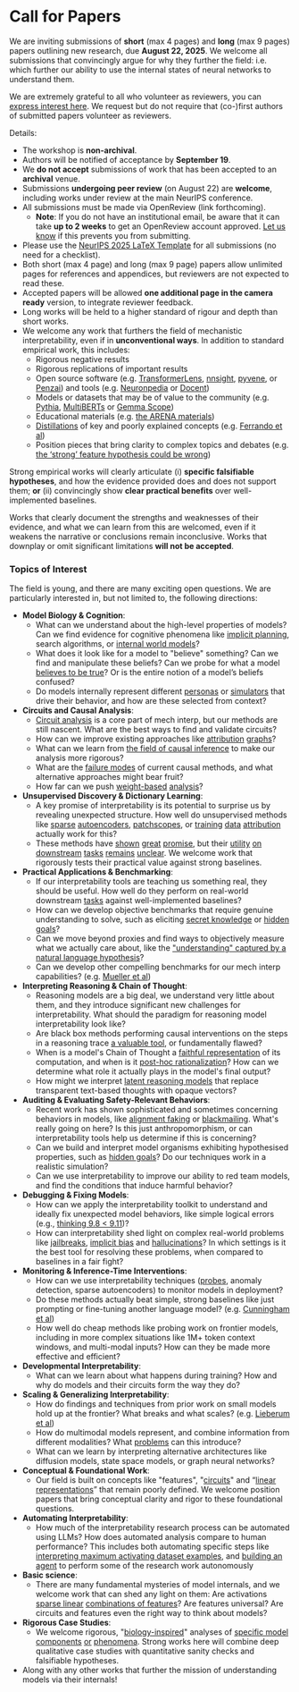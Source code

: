 # Call for Papers
We are inviting submissions of **short** (max 4 pages) and **long** (max 9 pages) papers outlining new research, due **August 22, 2025**. We welcome all submissions that convincingly argue for why they further the field: i.e. which further our ability to use the internal states of neural networks to understand them. 

We are extremely grateful to all who volunteer as reviewers, you can [express interest here](https://www.google.com/url?q=https://docs.google.com/forms/d/e/1FAIpQLSdiw1SJllzoTz_nqzDTzTOGb9DV3W_truQyh-WvYj_QGIi7Mg/viewform?usp%3Ddialog&sa=D&source=editors&ust=1752401279146126&usg=AOvVaw0mXl59IDjw6IQ-nRHX02Kq). We request but do not require that (co-)first authors of submitted papers volunteer as reviewers. 

Details: 
* The workshop is **non-archival**.
* Authors will be notified of acceptance by **September 19**.
* We **do not accept** submissions of work that has been accepted to an **archival** venue.
* Submissions **undergoing peer review** (on August 22) are **welcome**, including works under review at the main NeurIPS conference.
* All submissions must be made via OpenReview (link forthcoming).
  * **Note**: If you do not have an institutional email, be aware that it can take **up to 2 weeks** to get an OpenReview account approved. [Let us know](mailto:neurips2025@mechinterpworkshop.com) if this prevents you from submitting.
* Please use the [NeurIPS 2025 LaTeX Template](https://www.google.com/url?q=https://media.neurips.cc/Conferences/NeurIPS2025/Styles.zip&sa=D&source=editors&ust=1752401279147733&usg=AOvVaw3uMDm3WaLrU5iwSI3vnzM-) for all submissions (no need for a checklist).
* Both short (max 4 page) and long (max 9 page) papers allow unlimited pages for references and appendices, but reviewers are not expected to read these.
* Accepted papers will be allowed **one additional page in the camera ready** version, to integrate reviewer feedback.
* Long works will be held to a higher standard of rigour and depth than short works.
* We welcome any work that furthers the field of mechanistic interpretability, even if in **unconventional ways**. In addition to standard empirical work, this includes:
  * Rigorous negative results
  * Rigorous replications of important results
  * Open source software (e.g. [TransformerLens](https://www.google.com/url?q=https://github.com/neelnanda-io/TransformerLens&sa=D&source=editors&ust=1752401279148953&usg=AOvVaw1MX_g2ofKIBJt_Oe0xY9HJ), [nnsight](https://www.google.com/url?q=https://github.com/ndif-team/nnsight&sa=D&source=editors&ust=1752401279149165&usg=AOvVaw1gX27iVPP177Nbc9ZFvh-r), [pyvene](https://www.google.com/url?q=https://github.com/stanfordnlp/pyvene/tree/main/pyvene/models/mlp&sa=D&source=editors&ust=1752401279149353&usg=AOvVaw37RAl0bpqh6echIKziUgLn), or [Penzai](https://www.google.com/url?q=https://github.com/google-deepmind/penzai&sa=D&source=editors&ust=1752401279149556&usg=AOvVaw0ETuuul2YBtfoMc9zG5HXl)) and tools (e.g. [Neuronpedia](https://www.google.com/url?q=http://neuronpedia.org&sa=D&source=editors&ust=1752401279149719&usg=AOvVaw1Jt7y-N6d_s2qAp-PGZgFR) or [Docent](https://www.google.com/url?q=https://transluce.org/introducing-docent&sa=D&source=editors&ust=1752401279149918&usg=AOvVaw0ihgmmFw0tJc9aBwOKjQT6))
  * Models or datasets that may be of value to the community (e.g. [Pythia](https://www.google.com/url?q=https://arxiv.org/abs/2304.01373&sa=D&source=editors&ust=1752401279150298&usg=AOvVaw1OhS4ujvSdp4o4XcONpgUg), [MultiBERTs](https://www.google.com/url?q=https://arxiv.org/abs/2106.16163&sa=D&source=editors&ust=1752401279150459&usg=AOvVaw0WhfRn_A-QyFpAW0WDWzcl) or [Gemma Scope](https://www.google.com/url?q=https://arxiv.org/abs/2408.05147&sa=D&source=editors&ust=1752401279150602&usg=AOvVaw2h8ra7Oz-oWPcV75SY8ARF))
  * Educational materials (e.g. [the ARENA materials](https://www.google.com/url?q=https://arena3-chapter1-transformer-interp.streamlit.app/&sa=D&source=editors&ust=1752401279150924&usg=AOvVaw2hQ7Kw6PSoRaSR1r7xosxj))
  * [Distillations](https://www.google.com/url?q=https://distill.pub/2017/research-debt/&sa=D&source=editors&ust=1752401279151133&usg=AOvVaw3fA8KpfmGp40Rof48cvToV) of key and poorly explained concepts (e.g. [Ferrando et al](https://www.google.com/url?q=https://arxiv.org/abs/2405.00208&sa=D&source=editors&ust=1752401279151355&usg=AOvVaw2C1VlMW5eTeNTfAXhdNKB7))
  * Position pieces that bring clarity to complex topics and debates (e.g. [the ‘strong’ feature hypothesis could be wrong](https://www.google.com/url?q=https://www.alignmentforum.org/posts/tojtPCCRpKLSHBdpn/the-strong-feature-hypothesis-could-be-wrong&sa=D&source=editors&ust=1752401279151797&usg=AOvVaw0t6F3gAfeuAO9mk-UkRoT7))

Strong empirical works will clearly articulate (i) **specific falsifiable hypotheses**, and how the evidence provided does and does not support them; **or** (ii) convincingly show **clear practical benefits** over well-implemented baselines. 

Works that clearly document the strengths and weaknesses of their evidence, and what we can learn from this are welcomed, even if it weakens the narrative or conclusions remain inconclusive. Works that downplay or omit significant limitations **will not be accepted**. 
### Topics of Interest
The field is young, and there are many exciting open questions. We are particularly interested in, but not limited to, the following directions: 
* **Model Biology & Cognition**:
  * What can we understand about the high-level properties of models? Can we find evidence for cognitive phenomena like [implicit planning](https://www.google.com/url?q=https://transformer-circuits.pub/2025/attribution-graphs/biology.html%23dives-poems&sa=D&source=editors&ust=1752401279153213&usg=AOvVaw36t65_6uZ0hnuEIA3EMzNc), search algorithms, or [internal world models](https://www.google.com/url?q=https://arxiv.org/abs/2210.13382&sa=D&source=editors&ust=1752401279153450&usg=AOvVaw3x9XXxsTi1r0yvZD5v1HJu)?
  * What does it look like for a model to "believe" something? Can we find and manipulate these beliefs? Can we probe for what a model [believes to be true](https://www.google.com/url?q=https://arxiv.org/abs/2310.06824&sa=D&source=editors&ust=1752401279153898&usg=AOvVaw1tSD5WAXWxfc5cN1KV-PYS)? Or is the entire notion of a model’s beliefs confused?
  * Do models internally represent different [personas](https://www.google.com/url?q=https://arxiv.org/abs/2406.12094&sa=D&source=editors&ust=1752401279154201&usg=AOvVaw3kE7VRroJ5Ifk-WKja1NGt) or [simulators](https://www.google.com/url?q=https://www.nature.com/articles/s41586-023-06647-8&sa=D&source=editors&ust=1752401279154381&usg=AOvVaw3HzPAicrZ5NOR8hd5n4-kl) that drive their behavior, and how are these selected from context?
* **Circuits and Causal Analysis**:
  * [Circuit analysis](https://www.google.com/url?q=https://distill.pub/2020/circuits/zoom-in/&sa=D&source=editors&ust=1752401279154708&usg=AOvVaw3ReCfiXENvGe-bC9YLkbjd) is a core part of mech interp, but our methods are still nascent. What are the best ways to find and validate circuits?
  * How can we improve existing approaches like [attribution](https://www.google.com/url?q=https://arxiv.org/abs/2406.11944&sa=D&source=editors&ust=1752401279155009&usg=AOvVaw0zbeIjrX5-ZWDA9jPeLNy1) [graphs](https://www.google.com/url?q=https://transformer-circuits.pub/2025/attribution-graphs/methods.html&sa=D&source=editors&ust=1752401279155182&usg=AOvVaw0wZSdW74Yh-eVJq5zP4jHc)?
  * What can we learn from [the field of causal inference](https://www.google.com/url?q=https://arxiv.org/abs/2407.04690&sa=D&source=editors&ust=1752401279155432&usg=AOvVaw3eEZ6ANuBUsn_e9ykJUwff) to make our analysis more rigorous?
  * What are the [failure modes](https://www.google.com/url?q=https://arxiv.org/abs/2307.15771&sa=D&source=editors&ust=1752401279155654&usg=AOvVaw3V2JKIkIzxyw2-mHYvKs1x) of current causal methods, and what alternative approaches might bear fruit?
  * How far can we push [weight-based](https://www.google.com/url?q=https://arxiv.org/abs/2301.05217&sa=D&source=editors&ust=1752401279155986&usg=AOvVaw02FYrnJ3eKGYu8IY4J9NDM) [analysis](https://www.google.com/url?q=https://arxiv.org/abs/2410.08417&sa=D&source=editors&ust=1752401279156177&usg=AOvVaw22pvhh3Prw9k2sOAWTP6Ap)?
* **Unsupervised Discovery & Dictionary Learning**:
  * A key promise of interpretability is its potential to surprise us by revealing unexpected structure. How well do unsupervised methods like [sparse](https://www.google.com/url?q=https://arxiv.org/abs/2103.15949&sa=D&source=editors&ust=1752401279156656&usg=AOvVaw1rMg33IFtHUHTHZMprtMlO) [autoencoders](https://www.google.com/url?q=https://transformer-circuits.pub/2023/monosemantic-features&sa=D&source=editors&ust=1752401279156830&usg=AOvVaw21ULx4OBUx57BCK5RTT2fu), [patch](https://www.google.com/url?q=https://arxiv.org/abs/2401.06102&sa=D&source=editors&ust=1752401279156970&usg=AOvVaw3XGtduGf_WViPQ6SFurj5U)[scopes](https://www.google.com/url?q=https://arxiv.org/abs/2403.10949v2&sa=D&source=editors&ust=1752401279157097&usg=AOvVaw07NK3hyNYG8mH7ilDiVHJ2), or [training](https://www.google.com/url?q=https://proceedings.mlr.press/v70/koh17a?ref%3Dhttps://githubhelp.com&sa=D&source=editors&ust=1752401279157300&usg=AOvVaw198oCMf4KZvW6wodCAFdbp) [data](https://www.google.com/url?q=https://arxiv.org/abs/2308.03296&sa=D&source=editors&ust=1752401279157480&usg=AOvVaw1f2xcdYST2miW-EAIAjXLt) [attribution](https://www.google.com/url?q=https://arxiv.org/abs/2205.11482&sa=D&source=editors&ust=1752401279157626&usg=AOvVaw0Xm7fv1HB_PAPEx5zmSwAg) actually work for this?
  * These methods have [shown](https://www.google.com/url?q=https://transformer-circuits.pub/2024/scaling-monosemanticity/index.html&sa=D&source=editors&ust=1752401279157869&usg=AOvVaw0mqzZnMf_G-WPb8L5tiKl8) [great](https://www.google.com/url?q=https://transformer-circuits.pub/2025/attribution-graphs/biology.html&sa=D&source=editors&ust=1752401279158049&usg=AOvVaw1W1kOMKkFNLuybXD5RC756) [promise](https://www.google.com/url?q=https://arxiv.org/abs/2503.10965&sa=D&source=editors&ust=1752401279158194&usg=AOvVaw1ntXlqHV-ZAPLDuLLtzQCR), but their [utility](https://www.google.com/url?q=https://arxiv.org/abs/2502.16681&sa=D&source=editors&ust=1752401279158350&usg=AOvVaw0JltNCVnlX5K6cjEppb9ms) [on](https://www.google.com/url?q=https://www.tilderesearch.com/blog/sieve&sa=D&source=editors&ust=1752401279158508&usg=AOvVaw0Cf_SFCvAmraUEPVxfr3_A) [downstream](https://www.google.com/url?q=https://arxiv.org/abs/2501.17148&sa=D&source=editors&ust=1752401279158685&usg=AOvVaw3Roke8xc41PsstlnlWiKkq) [tasks](https://www.google.com/url?q=https://transformer-circuits.pub/2024/features-as-classifiers/index.html&sa=D&source=editors&ust=1752401279158859&usg=AOvVaw0w_Xs7AuvKT6w0kbYvEXbd) [remains](https://www.google.com/url?q=https://arxiv.org/abs/2502.04382&sa=D&source=editors&ust=1752401279158996&usg=AOvVaw2P0OsIdEWKUZ_P1rjdjjkQ) [unclear](https://www.google.com/url?q=https://www.alignmentforum.org/posts/4uXCAJNuPKtKBsi28/negative-results-for-saes-on-downstream-tasks&sa=D&source=editors&ust=1752401279159168&usg=AOvVaw0R3QReJI8M-Mx-jolkTz-n). We welcome work that rigorously tests their practical value against strong baselines.
* **Practical Applications & Benchmarking**:
  * If our interpretability tools are teaching us something real, they should be useful. How well do they perform on real-world downstream [tasks](https://www.google.com/url?q=https://www.lesswrong.com/posts/wGRnzCFcowRCrpX4Y/downstream-applications-as-validation-of-interpretability&sa=D&source=editors&ust=1752401279159676&usg=AOvVaw0IaFxNvmoKjJrdHeHCCdLd) against well-implemented baselines?
  * How can we develop objective benchmarks that require genuine understanding to solve, such as eliciting [secret knowledge](https://www.google.com/url?q=https://arxiv.org/abs/2505.14352&sa=D&source=editors&ust=1752401279160083&usg=AOvVaw2SENh5iHGn2kWdXdmTZjBt) or [hidden goals](https://www.google.com/url?q=https://arxiv.org/abs/2503.10965&sa=D&source=editors&ust=1752401279160325&usg=AOvVaw0GtgAACKeKvZaRCNLhvuK0)?
  * Can we move beyond proxies and find ways to objectively measure what we actually care about, like the ["understanding" captured by a natural language hypothesis](https://www.google.com/url?q=https://arxiv.org/abs/2502.04382&sa=D&source=editors&ust=1752401279160792&usg=AOvVaw0IuSfydgf4WuIDgZMsj5T2)?
  * Can we develop other compelling benchmarks for our mech interp capabilities? (e.g. [Mueller et al](https://www.google.com/url?q=https://arxiv.org/abs/2504.13151&sa=D&source=editors&ust=1752401279161213&usg=AOvVaw1ZSQqZ6U81wp3JBI0s-4ML))
* **Interpreting Reasoning & Chain of Thought**:
  * Reasoning models are a big deal, we understand very little about them, and they introduce significant new challenges for interpretability. What should the paradigm for reasoning model interpretability look like?
  * Are black box methods performing causal interventions on the steps in a reasoning trace [a valuable tool](https://www.google.com/url?q=https://arxiv.org/abs/2506.19143&sa=D&source=editors&ust=1752401279161951&usg=AOvVaw02Sj34dERkwHmFUlTa0Tu8), or fundamentally flawed?
  * When is a model's Chain of Thought a [faithful representation](https://www.google.com/url?q=https://arxiv.org/abs/2305.04388&sa=D&source=editors&ust=1752401279162261&usg=AOvVaw2KNabJ0dkVbpkrbYNbF7FN) of its computation, and when is it [post-hoc rationalization](https://www.google.com/url?q=https://arxiv.org/abs/2503.08679&sa=D&source=editors&ust=1752401279162483&usg=AOvVaw03pbmLMyvhd7jn05bx-Hhc)? How can we determine what role it actually plays in the model's final output?
  * How might we interpret [latent reasoning models](https://www.google.com/url?q=https://arxiv.org/abs/2412.06769&sa=D&source=editors&ust=1752401279162825&usg=AOvVaw2k3Ro2Sh16-IY0Uhery29Z) that replace transparent text-based thoughts with opaque vectors?
* **Auditing & Evaluating Safety-Relevant Behaviors**:
  * Recent work has shown sophisticated and sometimes concerning behaviors in models, like [alignment faking](https://www.google.com/url?q=https://arxiv.org/abs/2412.14093&sa=D&source=editors&ust=1752401279163441&usg=AOvVaw1kq-MohK-cq5Ldq1SNpJ9g) or [blackmailing](https://www.google.com/url?q=https://www.anthropic.com/research/agentic-misalignment&sa=D&source=editors&ust=1752401279163630&usg=AOvVaw1u-_D9yF2AcEN9Fjp0oweu). What's really going on here? Is this just anthropomorphism, or can interpretability tools help us determine if this is concerning?
  * Can we build and interpret model organisms exhibiting hypothesised properties, such as [hidden goals](https://www.google.com/url?q=https://arxiv.org/abs/2503.10965&sa=D&source=editors&ust=1752401279164056&usg=AOvVaw0LONKX_VSEL3ZqXIOeqW1h)? Do our techniques work in a realistic simulation?
  * Can we use interpretability to improve our ability to red team models, and find the conditions that induce harmful behavior?
* **Debugging & Fixing Models**:
  * How can we apply the interpretability toolkit to understand and ideally fix unexpected model behaviors, like simple logical errors (e.g., [thinking 9.8 < 9.11](https://www.google.com/url?q=https://transluce.org/observability-interface&sa=D&source=editors&ust=1752401279164697&usg=AOvVaw0-O7_IPO-qd_pKuHOYgDuV))?
  * How can interpretability shed light on complex real-world problems like [jailbreaks](https://www.google.com/url?q=https://transformer-circuits.pub/2025/attribution-graphs/biology.html%23dives-jailbreak&sa=D&source=editors&ust=1752401279164997&usg=AOvVaw18nGbLzc25a_vnAbOHidx4), [implicit bias](https://www.google.com/url?q=https://arxiv.org/abs/2506.10922&sa=D&source=editors&ust=1752401279165174&usg=AOvVaw0hvo2SpJxsaqXQpOHbtuqg) and [hallucinations](https://www.google.com/url?q=https://arxiv.org/abs/2411.14257&sa=D&source=editors&ust=1752401279165322&usg=AOvVaw3FKoJChfYHKf0DWj-S0bwn)? In which settings is it the best tool for resolving these problems, when compared to baselines in a fair fight?
* **Monitoring & Inference-Time Interventions**:
  * How can we use interpretability techniques ([probes](https://www.google.com/url?q=https://arxiv.org/abs/2102.12452&sa=D&source=editors&ust=1752401279165748&usg=AOvVaw0eshrfqffjIwY8XStD9GZp), anomaly detection, sparse autoencoders) to monitor models in deployment?
  * Do these methods actually beat simple, strong baselines like just prompting or fine-tuning another language model? (e.g. [Cunningham et al](https://www.google.com/url?q=https://alignment.anthropic.com/2025/cheap-monitors/&sa=D&source=editors&ust=1752401279166091&usg=AOvVaw3jct0sK4NlEScXWeBWjsJU))
  * How well do cheap methods like probing work on frontier models, including in more complex situations like 1M+ token context windows, and multi-modal inputs? How can they be made more effective and efficient?
* **Developmental Interpretability**:
  * What can we learn about what happens during training? How and why do models and their circuits form the way they do?
* **Scaling & Generalizing Interpretability**:
  * How do findings and techniques from prior work on small models hold up at the frontier? What breaks and what scales? (e.g. [Lieberum et al](https://www.google.com/url?q=https://arxiv.org/abs/2307.09458&sa=D&source=editors&ust=1752401279166913&usg=AOvVaw1emj6cZwv0djmzhLFi04Kz))
  * How do multimodal models represent, and combine information from different modalities? What [problems](https://www.google.com/url?q=https://openreview.net/pdf?id%3DVUhRdZp8ke&sa=D&source=editors&ust=1752401279167295&usg=AOvVaw2qbDFllIwohceD9SP551xT) can this introduce?
  * What can we learn by interpreting alternative architectures like diffusion models, state space models, or graph neural networks?
* **Conceptual & Foundational Work**:
  * Our field is built on concepts like "features", "[circuits](https://www.google.com/url?q=https://distill.pub/2020/circuits/zoom-in/&sa=D&source=editors&ust=1752401279167890&usg=AOvVaw1vT33_dy3Rwm7aZTr985rp)" and “[linear representations](https://www.google.com/url?q=https://transformer-circuits.pub/2024/july-update/index.html%23linear-representations&sa=D&source=editors&ust=1752401279168128&usg=AOvVaw2bOuZ0bH3Wj6A_PfH0-4nV)” that remain poorly defined. We welcome position papers that bring conceptual clarity and rigor to these foundational questions.
* **Automating Interpretability**:
  * How much of the interpretability research process can be automated using LLMs? How does automated analysis compare to human performance? This includes both automating specific steps like [interpreting maximum activating dataset examples](https://www.google.com/url?q=https://openaipublic.blob.core.windows.net/neuron-explainer/paper/index.html&sa=D&source=editors&ust=1752401279168785&usg=AOvVaw3PBjXuWh5JNr1wahuaKfsh), and [building an agent](https://www.google.com/url?q=https://arxiv.org/abs/2404.14394&sa=D&source=editors&ust=1752401279168945&usg=AOvVaw2lccl08EobV3Zk6vHz-Qif) to perform some of the research work autonomously
* **Basic science**:
  * There are many fundamental mysteries of model internals, and we welcome work that can shed any light on them: Are activations [sparse linear](https://www.google.com/url?q=https://arxiv.org/abs/1601.03764&sa=D&source=editors&ust=1752401279169415&usg=AOvVaw35G8IwBgty7JQFQDAE0Dc2) [combinations of features](https://www.google.com/url?q=https://transformer-circuits.pub/2022/toy_model/index.html&sa=D&source=editors&ust=1752401279169618&usg=AOvVaw3lwXYklJrzit8g-vmmw5cq)? Are features universal? Are circuits and features even the right way to think about models?
* **Rigorous Case Studies**:
  * We welcome rigorous, "[biology-inspired](https://www.google.com/url?q=https://distill.pub/2020/circuits/curve-circuits/&sa=D&source=editors&ust=1752401279170026&usg=AOvVaw3b-Dx5OP9W5UYq6csw91Cy)" analyses of [specific model](https://www.google.com/url?q=https://arxiv.org/abs/2310.04625&sa=D&source=editors&ust=1752401279170265&usg=AOvVaw2qTf1D8ScwbCdEfFogl6SS) [components](https://www.google.com/url?q=https://transformer-circuits.pub/2024/scaling-monosemanticity/index.html&sa=D&source=editors&ust=1752401279170531&usg=AOvVaw1p5bvc8fzwQYnbUyTwhvMS) [or](https://www.google.com/url?q=https://arxiv.org/abs/2305.01610&sa=D&source=editors&ust=1752401279170704&usg=AOvVaw0OhSKUOUJPqVafCNrw4F8t) [phenomena](https://www.google.com/url?q=https://arxiv.org/abs/2306.09346&sa=D&source=editors&ust=1752401279170862&usg=AOvVaw0zwpldwaFwrW8Olw0EoXhg). Strong works here will combine deep qualitative case studies with quantitative sanity checks and falsifiable hypotheses.
* Along with any other works that further the mission of understanding models via their internals!